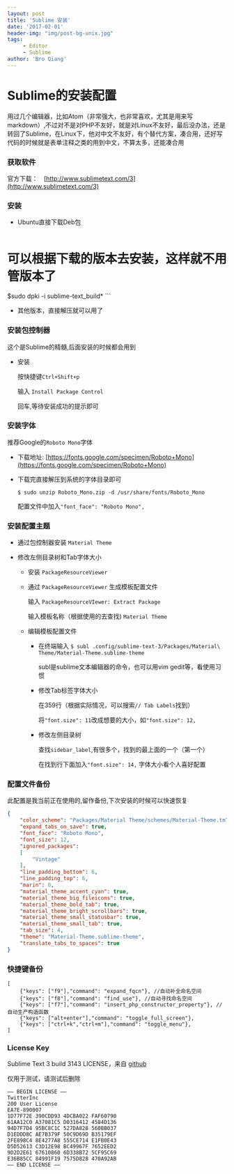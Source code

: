 ```yaml
---
layout: post
title: 'Sublime 安装'
date: '2017-02-01'
header-img: "img/post-bg-unix.jpg"
tags:
     - Editor
     - Sublime
author: 'Bro Qiang'
---
```


# Sublime的安装配置

用过几个编辑器，比如Atom（非常强大，也非常喜欢，尤其是用来写markdown）,不过对不是对PHP不友好，就是对Linux不友好，最后没办法，还是转回了Sublime，在Linux下，他对中文不友好，有个替代方案，凑合用，还好写代码的时候就是表单注释之类的用到中文，不算太多，还能凑合用

### 获取软件

官方下载：　[http://www.sublimetext.com/3](http://www.sublimetext.com/3)


### 安装

- Ubuntu直接下载Deb包
    ```shell
# 可以根据下载的版本去安装，这样就不用管版本了
$sudo dpki -i sublime-text_build*
    ```

- 其他版本，直接解压就可以用了


### 安装包控制器

这个是Sublime的精髓,后面安装的时候都会用到

- 安装

    按快捷键`Ctrl+Shift+p`

    输入 `Install Package Control`

    回车,等待安装成功的提示即可


### 安装字体

推荐Google的`Roboto Mono`字体

- 下载地址: [https://fonts.google.com/specimen/Roboto+Mono](https://fonts.google.com/specimen/Roboto+Mono)

- 下载完直接解压到系统的字体目录即可

    `$ sudo unzip Roboto_Mono.zip -d /usr/share/fonts/Roboto_Mono`

    配置文件中加入`"font_face": "Roboto Mono",`

### 安装配置主题

- 通过包控制器安装 `Material Theme`

- 修改左侧目录树和Tab字体大小

    - 安装 `PackageResourceViewer`

    - 通过 `PackageResourceViewer` 生成模板配置文件

        输入 `PackageResourceVIewer: Extract Package`

        输入模板名称（根据使用的去查找) `Material Theme`
    - 编辑模板配置文件

        - 在终端输入  `$ subl .config/sublime-text-3/Packages/Material\ Theme/Material-Theme.sublime-theme`

            subl是sublime文本编辑器的命令，也可以用vim gedit等，看使用习惯

        - 修改Tab标签字体大小

            在359行（根据实际情况，可以搜索`// Tab Labels`找到）

            将`"font.size": 11`改成想要的大小，如`"font.size": 12,`

        - 修改左侧目录树

            查找`sidebar_label`,有很多个，找到的最上面的一个（第一个）

            在找到行下面加入`"font.size": 14,` 字体大小看个人喜好配置
            

### 配置文件备份

此配置是我当前正在使用的,留作备份,下次安装的时候可以快速恢复

```json
{
    "color_scheme": "Packages/Material Theme/schemes/Material-Theme.tmTheme",
    "expand_tabs_on_save": true,
    "font_face": "Roboto Mono",
    "font_size": 12,
    "ignored_packages":
    [
        "Vintage"
    ],
    "line_padding_bottom": 6,
    "line_padding_top": 6,
    "marin": 0,
    "material_theme_accent_cyan": true,
    "material_theme_big_fileicons": true,
    "material_theme_bold_tab": true,
    "material_theme_bright_scrollbars": true,
    "material_theme_small_statusbar": true,
    "material_theme_small_tab": true,
    "tab_size": 4,
    "theme": "Material-Theme.sublime-theme",
    "translate_tabs_to_spaces": true
}

```


### 快捷键备份

```
[
    {"keys": ["f9"],"command": "expand_fqcn"}, //自动补全命名空间
    {"keys": ["f8"],"command": "find_use"}, //自动寻找命名空间
    {"keys": ["f7"],"command": "insert_php_constructor_property"}, //自动生产构造函数
    {"keys": ["alt+enter"],"command": "toggle_full_screen"},
    {"keys": ["ctrl+k","ctrl+m"],"command": "toggle_menu"},
]
```

### License Key

Sublime Text 3 build 3143 LICENSE，来自 [github](https://gist.github.com/jochemstoel/29205b69712924c7ba8d3f83b6dd0dd9) 

仅用于测试，请测试后删除


```
—– BEGIN LICENSE —–
TwitterInc
200 User License
EA7E-890007
1D77F72E 390CDD93 4DCBA022 FAF60790
61AA12C0 A37081C5 D0316412 4584D136
94D7F7D4 95BC8C1C 527DA828 560BB037
D1EDDD8C AE7B379F 50C9D69D B35179EF
2FE898C4 8E4277A8 555CE714 E1FB0E43
D5D52613 C3D12E98 BC49967F 7652EED2
9D2D2E61 67610860 6D338B72 5CF95C69
E36B85CC 84991F19 7575D828 470A92AB
—— END LICENSE ——
```


